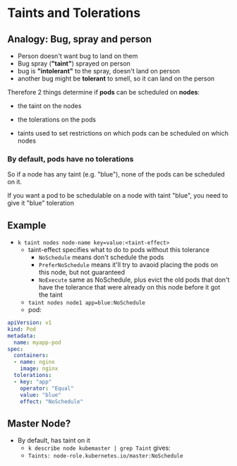 # Taints and Tolerations
## Analogy: Bug, spray and person
- Person doesn't want bug to land on them
- Bug spray (**"taint"**) sprayed on person
- bug is **"intolerant"** to the spray, doesn't land on person
- another bug might be **tolerant** to smell, so it can land on the person

Therefore 2 things determine if **pods** can be scheduled on **nodes**:
- the taint on the nodes
- the tolerations on the pods

- taints used to set restrictions on which pods can be scheduled on which nodes

### By default, pods have no tolerations
So if a node has any taint (e.g. "blue"), none of the pods can be scheduled on it.

If you want a pod to be schedulable on a node with taint "blue", you need to give it "blue" toleration

## Example
- `k taint nodes node-name key=value:<taint-effect>`
    - taint-effect specifies what to do to pods without this tolerance
        - `NoSchedule` means don't schedule the pods
        - `PreferNoSchedule` means it'll try to avaoid placing the pods on this node, but not guaranteed
        - `NoExecute` same as NoSchedule, plus evict the old pods that don't have the tolerance that were already on this node before it got the taint
    - `taint nodes node1 app=blue:NoSchedule`
    - pod: 
```yaml
apiVersion: v1
kind: Pod
metadata:
  name: myapp-pod
spec:
  containers:
  - name: nginx
    image: nginx
  tolerations:
  - key: "app"
    operator: "Equal"
    value: "blue"
    effect: "NoSchedule"
```

## Master Node?
- By default, has taint on it
    - `k describe node kubemaster | grep Taint` gives:
    - `Taints: node-role.kubernetes.io/master:NoSchedule`
